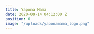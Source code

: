 ```yaml
---
title: Yapona Mama
date: 2020-09-14 04:12:00 Z
position: 6
image: "/uploads/yaponamama_logo.png"
---
```


